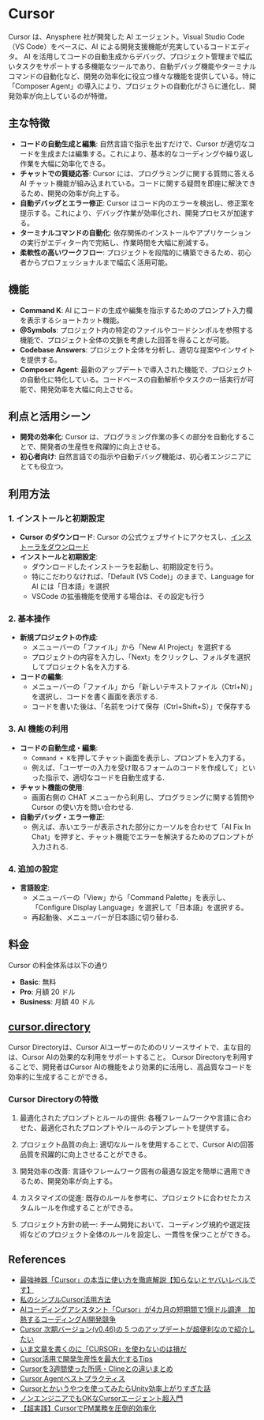 # Cursor

Cursor は、Anysphere 社が開発した AI エージェント。Visual Studio Code（VS Code）をベースに、AI による開発支援機能が充実しているコードエディタ。
AI を活用してコードの自動生成からデバッグ、プロジェクト管理まで幅広いタスクをサポートする多機能なツールであり、自動デバッグ機能やターミナルコマンドの自動化など、開発の効率化に役立つ様々な機能を提供している。特に「Composer Agent」の導入により、プロジェクトの自動化がさらに進化し、開発効率が向上しているのが特徴。

## 主な特徴

- **コードの自動生成と編集**: 自然言語で指示を出すだけで、Cursor が適切なコードを生成または編集する。これにより、基本的なコーディングや繰り返し作業を大幅に効率化できる。
- **チャットでの質疑応答**: Cursor には、プログラミングに関する質問に答える AI チャット機能が組み込まれている。コードに関する疑問を即座に解決できるため、開発の効率が向上する。
- **自動デバッグとエラー修正**: Cursor はコード内のエラーを検出し、修正案を提示する。これにより、デバッグ作業が効率化され、開発プロセスが加速する。
- **ターミナルコマンドの自動化**: 依存関係のインストールやアプリケーションの実行がエディター内で完結し、作業時間を大幅に削減する。
- **柔軟性の高いワークフロー**: プロジェクトを段階的に構築できるため、初心者からプロフェッショナルまで幅広く活用可能。

## 機能

- **Command K**: AI にコードの生成や編集を指示するためのプロンプト入力欄を表示するショートカット機能。
- **@Symbols**: プロジェクト内の特定のファイルやコードシンボルを参照する機能で、プロジェクト全体の文脈を考慮した回答を得ることが可能。
- **Codebase Answers**: プロジェクト全体を分析し、適切な提案やインサイトを提供する。
- **Composer Agent**: 最新のアップデートで導入された機能で、プロジェクトの自動化に特化している。コードベースの自動解析やタスクの一括実行が可能で、開発効率を大幅に向上させる。

## 利点と活用シーン

- **開発の効率化**: Cursor は、プログラミング作業の多くの部分を自動化することで、開発者の生産性を飛躍的に向上させる。
- **初心者向け**: 自然言語での指示や自動デバッグ機能は、初心者エンジニアにとても役立つ。

## 利用方法

### 1. インストールと初期設定

- **Cursor のダウンロード**:
   Cursor の公式ウェブサイトにアクセスし、[インストーラをダウンロード](https://www.cursor.com/ja)
- **インストールと初期設定**:
  - ダウンロードしたインストーラを起動し、初期設定を行う。
  - 特にこだわりなければ、「Default (VS Code)」のままで、Language for AI には「日本語」を選択
  - VSCode の拡張機能を使用する場合は、その設定も行う

### 2. 基本操作

- **新規プロジェクトの作成**:
  - メニューバーの「ファイル」から「New AI Project」を選択する
  - プロジェクトの内容を入力し、「Next」をクリックし、フォルダを選択してプロジェクト名を入力する.
- **コードの編集**:
  - メニューバーの「ファイル」から「新しいテキストファイル（Ctrl+N）」を選択し、コードを書く画面を表示する.
  - コードを書いた後は、「名前をつけて保存（Ctrl+Shift+S）」で保存する

### 3. AI 機能の利用

- **コードの自動生成・編集**:
  - `Command + K`を押してチャット画面を表示し、プロンプトを入力する。
  - 例えば、「ユーザーの入力を受け取るフォームのコードを作成して」といった指示で、適切なコードを自動生成する.
- **チャット機能の使用**:
  - 画面右側の CHAT メニューから利用し、プログラミングに関する質問や Cursor の使い方を問い合わせる.
- **自動デバッグ・エラー修正**:
  - 例えば、赤いエラーが表示された部分にカーソルを合わせて「AI Fix In Chat」を押すと、チャット機能でエラーを解決するためのプロンプトが入力される.

### 4. 追加の設定

- **言語設定**:
  - メニューバーの「View」から「Command Palette」を表示し、「Configure Display Language」を選択して「日本語」を選択する。
  - 再起動後、メニューバーが日本語に切り替わる.

## 料金

Cursor の料金体系は以下の通り

- **Basic**: 無料
- **Pro**: 月額 20 ドル
- **Business**: 月額 40 ドル

## [cursor.directory](https://cursor.directory/)

Cursor Directoryは、Cursor AIユーザーのためのリソースサイトで、主な目的は、Cursor AIの効果的な利用をサポートすること。
Cursor Directoryを利用することで、開発者はCursor AIの機能をより効果的に活用し、高品質なコードを効率的に生成することができる。

### Cursor Directoryの特徴

1. 最適化されたプロンプトとルールの提供: 各種フレームワークや言語に合わせた、最適化されたプロンプトやルールのテンプレートを提供する。

2. プロジェクト品質の向上: 適切なルールを使用することで、Cursor AIの回答品質を飛躍的に向上させることができる。

3. 開発効率の改善: 言語やフレームワーク固有の最適な設定を簡単に適用できるため、開発効率が向上する。

4. カスタマイズの促進: 既存のルールを参考に、プロジェクトに合わせたカスタムルールを作成することができる。

5. プロジェクト方針の統一: チーム開発において、コーディング規約や選定技術などのプロジェクト全体のルールを設定し、一貫性を保つことができる。

## References

- [最強神器「Cursor」の本当に使い方を徹底解説【知らないとヤバいレベルです】](https://zenn.dev/aimasaou/articles/f9b19ca901a0cd)
- [私のシンプルCursor活用方法](https://note.com/nike_cha_n/n/nd0f7566019ae)
- [AIコーディングアシスタント「Cursor」が4カ月の短期間で1億ドル調達　加熱するコーディングAI開発競争](https://ampmedia.jp/2025/02/23/cursor/)
- [Cursor 次期バージョン(v0.46)の 5 つのアップデートが超便利なので紹介したい](https://zenn.dev/kikagaku/articles/b074d9fbf01479)
- [いま文章を書くのに「CURSOR」を使わないのは損だ](https://ascii.jp/elem/000/004/253/4253872/)
- [Cursor活用で開発生産性を最大化するTips](https://zenn.dev/rikika/articles/d65e6e676e890d)
- [Cursorを3週間使った所感・Clineとの違いまとめ](https://zenn.dev/robustonian/articles/cursor_vs_cline)
- [Cursor Agentベストプラクティス](https://note.com/suthio/n/n6a7663311d50)
- [Cursorとかいうやつを使ってみたらUnity効率上がりすぎた話](https://note.com/gigabit_million/n/nc793ceff3bf7)
- [ノンエンジニアでもOKなCursorエージェント超入門](https://note.com/miyatad/n/nae304a0024af)
- [【超実践】CursorでPM業務を圧倒的効率化](https://note.com/tttocklll/n/n3840b000ec51)
